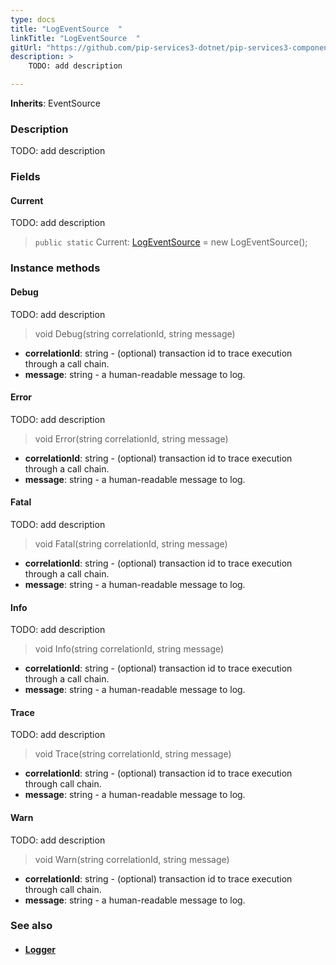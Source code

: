 ```yaml
---
type: docs
title: "LogEventSource  "
linkTitle: "LogEventSource  "
gitUrl: "https://github.com/pip-services3-dotnet/pip-services3-components-dotnet"
description: >
    TODO: add description

---
```


**Inherits**: EventSource

### Description

TODO: add description


### Fields

<span class="hide-title-link">

#### Current
TODO: add description

> `public static` Current: [LogEventSource]() = new LogEventSource();

</span>

### Instance methods

#### Debug
TODO: add description

> void Debug(string correlationId, string message)

- **correlationId**: string - (optional) transaction id to trace execution through a call chain.
- **message**: string - a human-readable message to log.



#### Error
TODO: add description

> void Error(string correlationId, string message)

- **correlationId**: string - (optional) transaction id to trace execution through a call chain.
- **message**: string - a human-readable message to log.


#### Fatal
TODO: add description

> void Fatal(string correlationId, string message)

- **correlationId**: string - (optional) transaction id to trace execution through a call chain.
- **message**: string - a human-readable message to log.



#### Info
TODO: add description

> void Info(string correlationId, string message)

- **correlationId**: string - (optional) transaction id to trace execution through a call chain.
- **message**: string - a human-readable message to log.


#### Trace
TODO: add description

> void Trace(string correlationId, string message)

- **correlationId**: string - (optional) transaction id to trace execution through call chain.
- **message**: string - a human-readable message to log.


#### Warn
TODO: add description

> void Warn(string correlationId, string message)

- **correlationId**: string - (optional) transaction id to trace execution through call chain.
- **message**: string - a human-readable message to log.



### See also
- #### [Logger](../logger)
